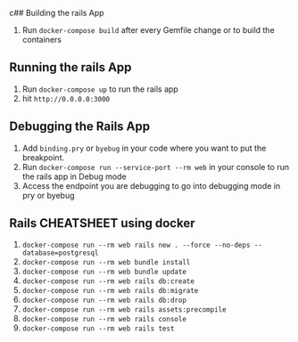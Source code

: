 c## Building the rails App

1. Run `docker-compose build` after every Gemfile change or to build the containers

## Running the rails App
1. Run `docker-compose up` to run the rails app
2. hit `http://0.0.0.0:3000`

## Debugging the Rails App

1. Add `binding.pry` or `byebug` in your code where you want to put the breakpoint.
2. Run `docker-compose run --service-port --rm web` in your console to run the rails app in Debug mode
3. Access the endpoint you are debugging to go into debugging mode in pry or byebug

## Rails CHEATSHEET using docker

1. `docker-compose run --rm web rails new . --force --no-deps --database=postgresql`
2. `docker-compose run --rm web bundle install`
3. `docker-compose run --rm web bundle update`
4. `docker-compose run --rm web rails db:create`
5. `docker-compose run --rm web rails db:migrate`
6. `docker-compose run --rm web rails db:drop`
7. `docker-compose run --rm web rails assets:precompile`
8. `docker-compose run --rm web rails console`
9. `docker-compose run --rm web rails test`
